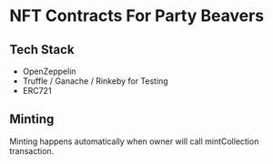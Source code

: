 # NFT Contracts For Party Beavers

## Tech Stack

- OpenZeppelin
- Truffle / Ganache / Rinkeby for Testing
- ERC721

## Minting 

Minting happens automatically when owner will call mintCollection transaction.


